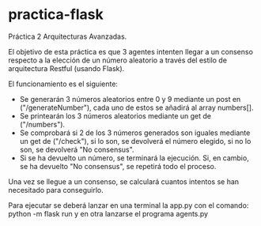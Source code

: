 # practica-flask
 Práctica 2 Arquitecturas Avanzadas.

El objetivo de esta práctica es que 3 agentes intenten llegar a un consenso respecto a la elección de un número aleatorio a través del estilo de arquitectura Restful (usando Flask).

El funcionamiento es el siguiente:
 - Se generarán 3 números aleatorios entre 0 y 9 mediante un post en ("/generateNumber"),
 cada uno de estos se añadirá al array numbers[].
  - Se printearán los 3 números aleatorios mediante un get de ("/numbers").
  - Se comprobará si 2 de los 3 números generados son iguales mediante un get de ("/check"),
  si lo son, se devolverá el número elegido, si no lo son, se devolverá "No consensus".
   - Si se ha devuelto un número, se terminará la ejecución. Si, en cambio, se ha devuelto "No consensus", se repetirá todo el proceso.

Una vez se llegue a un consenso, se calculará cuantos intentos se han necesitado para conseguirlo.

Para ejecutar se deberá lanzar en una terminal la app.py con el comando: python -m flask run y en otra lanzarse el programa agents.py
